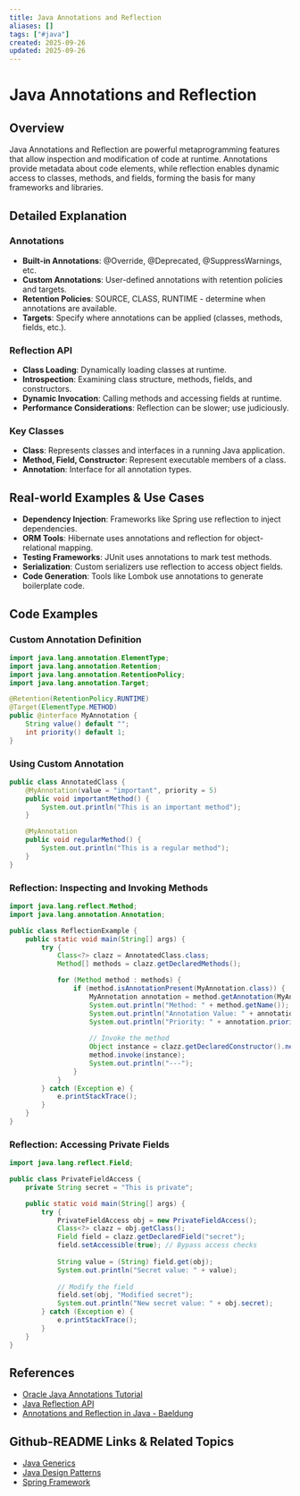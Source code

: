 ```yaml
---
title: Java Annotations and Reflection
aliases: []
tags: ["#java"]
created: 2025-09-26
updated: 2025-09-26
---
```


# Java Annotations and Reflection

## Overview

Java Annotations and Reflection are powerful metaprogramming features that allow inspection and modification of code at runtime. Annotations provide metadata about code elements, while reflection enables dynamic access to classes, methods, and fields, forming the basis for many frameworks and libraries.

## Detailed Explanation

### Annotations

- **Built-in Annotations**: @Override, @Deprecated, @SuppressWarnings, etc.
- **Custom Annotations**: User-defined annotations with retention policies and targets.
- **Retention Policies**: SOURCE, CLASS, RUNTIME - determine when annotations are available.
- **Targets**: Specify where annotations can be applied (classes, methods, fields, etc.).

### Reflection API

- **Class Loading**: Dynamically loading classes at runtime.
- **Introspection**: Examining class structure, methods, fields, and constructors.
- **Dynamic Invocation**: Calling methods and accessing fields at runtime.
- **Performance Considerations**: Reflection can be slower; use judiciously.

### Key Classes

- **Class**: Represents classes and interfaces in a running Java application.
- **Method, Field, Constructor**: Represent executable members of a class.
- **Annotation**: Interface for all annotation types.

## Real-world Examples & Use Cases

- **Dependency Injection**: Frameworks like Spring use reflection to inject dependencies.
- **ORM Tools**: Hibernate uses annotations and reflection for object-relational mapping.
- **Testing Frameworks**: JUnit uses annotations to mark test methods.
- **Serialization**: Custom serializers use reflection to access object fields.
- **Code Generation**: Tools like Lombok use annotations to generate boilerplate code.

## Code Examples

### Custom Annotation Definition

```java
import java.lang.annotation.ElementType;
import java.lang.annotation.Retention;
import java.lang.annotation.RetentionPolicy;
import java.lang.annotation.Target;

@Retention(RetentionPolicy.RUNTIME)
@Target(ElementType.METHOD)
public @interface MyAnnotation {
    String value() default "";
    int priority() default 1;
}
```

### Using Custom Annotation

```java
public class AnnotatedClass {
    @MyAnnotation(value = "important", priority = 5)
    public void importantMethod() {
        System.out.println("This is an important method");
    }

    @MyAnnotation
    public void regularMethod() {
        System.out.println("This is a regular method");
    }
}
```

### Reflection: Inspecting and Invoking Methods

```java
import java.lang.reflect.Method;
import java.lang.annotation.Annotation;

public class ReflectionExample {
    public static void main(String[] args) {
        try {
            Class<?> clazz = AnnotatedClass.class;
            Method[] methods = clazz.getDeclaredMethods();

            for (Method method : methods) {
                if (method.isAnnotationPresent(MyAnnotation.class)) {
                    MyAnnotation annotation = method.getAnnotation(MyAnnotation.class);
                    System.out.println("Method: " + method.getName());
                    System.out.println("Annotation Value: " + annotation.value());
                    System.out.println("Priority: " + annotation.priority());
                    
                    // Invoke the method
                    Object instance = clazz.getDeclaredConstructor().newInstance();
                    method.invoke(instance);
                    System.out.println("---");
                }
            }
        } catch (Exception e) {
            e.printStackTrace();
        }
    }
}
```

### Reflection: Accessing Private Fields

```java
import java.lang.reflect.Field;

public class PrivateFieldAccess {
    private String secret = "This is private";

    public static void main(String[] args) {
        try {
            PrivateFieldAccess obj = new PrivateFieldAccess();
            Class<?> clazz = obj.getClass();
            Field field = clazz.getDeclaredField("secret");
            field.setAccessible(true); // Bypass access checks
            
            String value = (String) field.get(obj);
            System.out.println("Secret value: " + value);
            
            // Modify the field
            field.set(obj, "Modified secret");
            System.out.println("New secret value: " + obj.secret);
        } catch (Exception e) {
            e.printStackTrace();
        }
    }
}
```

## References

- [Oracle Java Annotations Tutorial](https://docs.oracle.com/javase/tutorial/java/annotations/)
- [Java Reflection API](https://docs.oracle.com/javase/8/docs/technotes/guides/reflection/)
- [Annotations and Reflection in Java - Baeldung](https://www.baeldung.com/java-annotations-reflection)

## Github-README Links & Related Topics

- [Java Generics](java-generics/README.md)
- [Java Design Patterns](java-design-patterns/README.md)
- [Spring Framework](spring-framework/README.md)